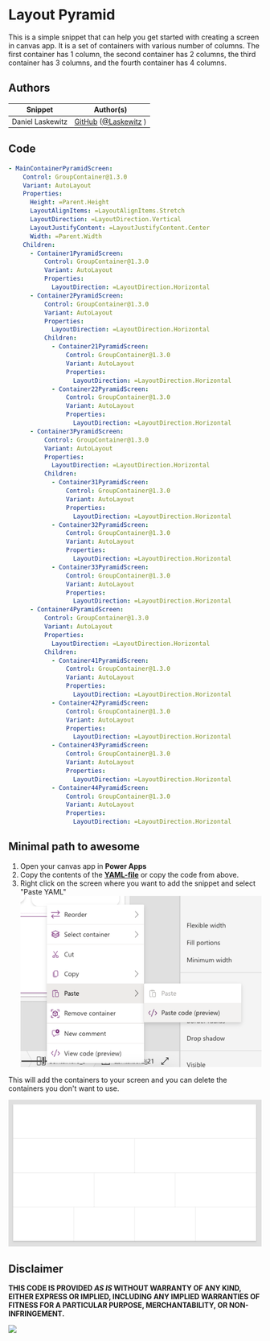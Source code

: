 # Layout Pyramid

This is a simple snippet that can help you get started with creating a screen in canvas app. It is a set of containers with various number of columns. The first container has 1 column, the second container has 2 columns, the third container has 3 columns, and the fourth container has 4 columns.

## Authors

Snippet|Author(s)
--------|---------
Daniel Laskewitz | [GitHub](https://github.com/laskewitz) ([@Laskewitz](https://www.twitter.com/laskewitz) )

## Code

```yaml
- MainContainerPyramidScreen:
    Control: GroupContainer@1.3.0
    Variant: AutoLayout
    Properties:
      Height: =Parent.Height
      LayoutAlignItems: =LayoutAlignItems.Stretch
      LayoutDirection: =LayoutDirection.Vertical
      LayoutJustifyContent: =LayoutJustifyContent.Center
      Width: =Parent.Width
    Children:
      - Container1PyramidScreen:
          Control: GroupContainer@1.3.0
          Variant: AutoLayout
          Properties:
            LayoutDirection: =LayoutDirection.Horizontal
      - Container2PyramidScreen:
          Control: GroupContainer@1.3.0
          Variant: AutoLayout
          Properties:
            LayoutDirection: =LayoutDirection.Horizontal
          Children:
            - Container21PyramidScreen:
                Control: GroupContainer@1.3.0
                Variant: AutoLayout
                Properties:
                  LayoutDirection: =LayoutDirection.Horizontal
            - Container22PyramidScreen:
                Control: GroupContainer@1.3.0
                Variant: AutoLayout
                Properties:
                  LayoutDirection: =LayoutDirection.Horizontal
      - Container3PyramidScreen:
          Control: GroupContainer@1.3.0
          Variant: AutoLayout
          Properties:
            LayoutDirection: =LayoutDirection.Horizontal
          Children:
            - Container31PyramidScreen:
                Control: GroupContainer@1.3.0
                Variant: AutoLayout
                Properties:
                  LayoutDirection: =LayoutDirection.Horizontal
            - Container32PyramidScreen:
                Control: GroupContainer@1.3.0
                Variant: AutoLayout
                Properties:
                  LayoutDirection: =LayoutDirection.Horizontal
            - Container33PyramidScreen:
                Control: GroupContainer@1.3.0
                Variant: AutoLayout
                Properties:
                  LayoutDirection: =LayoutDirection.Horizontal
      - Container4PyramidScreen:
          Control: GroupContainer@1.3.0
          Variant: AutoLayout
          Properties:
            LayoutDirection: =LayoutDirection.Horizontal
          Children:
            - Container41PyramidScreen:
                Control: GroupContainer@1.3.0
                Variant: AutoLayout
                Properties:
                  LayoutDirection: =LayoutDirection.Horizontal
            - Container42PyramidScreen:
                Control: GroupContainer@1.3.0
                Variant: AutoLayout
                Properties:
                  LayoutDirection: =LayoutDirection.Horizontal
            - Container43PyramidScreen:
                Control: GroupContainer@1.3.0
                Variant: AutoLayout
                Properties:
                  LayoutDirection: =LayoutDirection.Horizontal
            - Container44PyramidScreen:
                Control: GroupContainer@1.3.0
                Variant: AutoLayout
                Properties:
                  LayoutDirection: =LayoutDirection.Horizontal
```

## Minimal path to awesome

1. Open your canvas app in **Power Apps**
1. Copy the contents of the **[YAML-file](./source/pyramid.pa.yaml)** or copy the code from above.
1. Right click on the screen where you want to add the snippet and select "Paste YAML"
![View of the paste code button](./assets/pastecode.png)

This will add the containers to your screen and you can delete the containers you don't want to use.

![View of the pasted containers](./assets/pyramid.png)

## Disclaimer

**THIS CODE IS PROVIDED *AS IS* WITHOUT WARRANTY OF ANY KIND, EITHER EXPRESS OR IMPLIED, INCLUDING ANY IMPLIED WARRANTIES OF FITNESS FOR A PARTICULAR PURPOSE, MERCHANTABILITY, OR NON-INFRINGEMENT.**

<img src="https://m365-visitor-stats.azurewebsites.net/powerplatform-snippets/power-apps/layout-pyramid" aria-hidden="true" />
